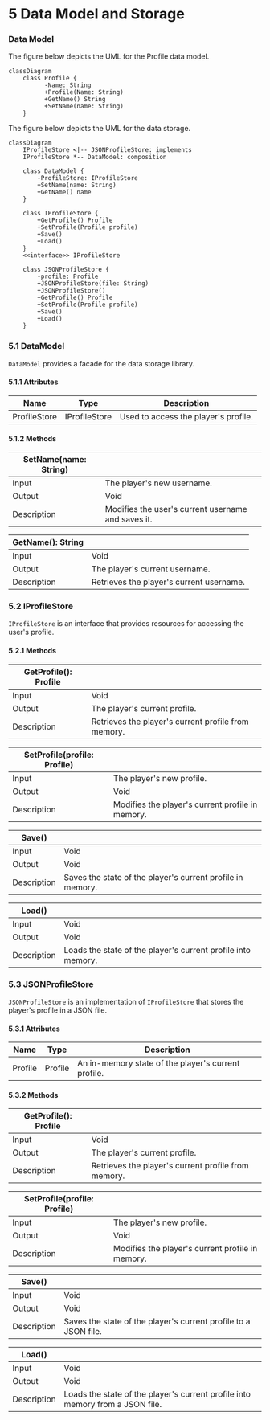 # 5 Data Model and Storage

### Data Model

The figure below depicts the UML for the Profile data model.

```mermaid
classDiagram
    class Profile {
          -Name: String
          +Profile(Name: String)
          +GetName() String
          +SetName(name: String)
    }
```

The figure below depicts the UML for the data storage.

```mermaid
classDiagram
    IProfileStore <|-- JSONProfileStore: implements
    IProfileStore *-- DataModel: composition

    class DataModel {
        -ProfileStore: IProfileStore
        +SetName(name: String)
        +GetName() name
    }

    class IProfileStore {
        +GetProfile() Profile
        +SetProfile(Profile profile)
        +Save()
        +Load()
    }
    <<interface>> IProfileStore

    class JSONProfileStore {
        -profile: Profile
        +JSONProfileStore(file: String)
        +JSONProfileStore()
        +GetProfile() Profile
        +SetProfile(Profile profile)
        +Save()
        +Load()   
    }
```


### 5.1 DataModel

`DataModel` provides a facade for the data storage library.

#### 5.1.1 Attributes

| Name         | Type          | Description                          |
|--------------|---------------|--------------------------------------|
| ProfileStore | IProfileStore | Used to access the player's profile. |

#### 5.1.2 Methods

| SetName(name: String) |                                                    |
|-----------------------|----------------------------------------------------|
| Input                 | The player's new username.                         |
| Output                | Void                                               |
| Description           | Modifies the user's current username and saves it. |

| GetName(): String |                                          |
|-------------------|------------------------------------------|
| Input             | Void                                     |
| Output            | The player's current username.           |
| Description       | Retrieves the player's current username. |


### 5.2 IProfileStore

`IProfileStore` is an interface that provides resources for accessing the
user's profile.

#### 5.2.1 Methods

| GetProfile(): Profile |                                                     |
|-----------------------|-----------------------------------------------------|
| Input                 | Void                                                |
| Output                | The player's current profile.                       |
| Description           | Retrieves the player's current profile from memory. |

| SetProfile(profile: Profile) |                                                  |
|------------------------------|--------------------------------------------------|
| Input                        | The player's new profile.                        |
| Output                       | Void                                             |
| Description                  | Modifies the player's current profile in memory. |

| Save()      |                                                            |
|-------------|------------------------------------------------------------|
| Input       | Void                                                       |
| Output      | Void                                                       |
| Description | Saves the state of the player's current profile in memory. |

| Load()      |                                                              |
|-------------|--------------------------------------------------------------|
| Input       | Void                                                         |
| Output      | Void                                                         |
| Description | Loads the state of the player's current profile into memory. |

### 5.3 JSONProfileStore

`JSONProfileStore` is an implementation of `IProfileStore` that stores the
player's profile in a JSON file.

#### 5.3.1 Attributes

| Name    | Type    | Description                                         |
|---------|---------|-----------------------------------------------------|
| Profile | Profile | An in-memory state of the player's current profile. |

#### 5.3.2 Methods

| GetProfile(): Profile |                                                     |
|-----------------------|-----------------------------------------------------|
| Input                 | Void                                                |
| Output                | The player's current profile.                       |
| Description           | Retrieves the player's current profile from memory. |

| SetProfile(profile: Profile) |                                                  |
|------------------------------|--------------------------------------------------|
| Input                        | The player's new profile.                        |
| Output                       | Void                                             |
| Description                  | Modifies the player's current profile in memory. |

| Save()      |                                                                 |
|-------------|-----------------------------------------------------------------|
| Input       | Void                                                            |
| Output      | Void                                                            |
| Description | Saves the state of the player's current profile to a JSON file. |

| Load()      |                                                                               |
|-------------|-------------------------------------------------------------------------------|
| Input       | Void                                                                          |
| Output      | Void                                                                          |
| Description | Loads the state of the player's current profile into memory from a JSON file. |

